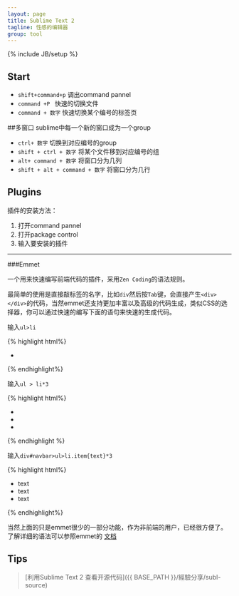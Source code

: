 ```yaml
---
layout: page
title: Sublime Text 2
tagline: 性感的编辑器
group: tool
---
```

{% include JB/setup %}


## Start

+ `shift+command+p` 调出command pannel
+ `command +P ` 快速的切换文件
+ `command + 数字` 快速切换某个编号的标签页

##多窗口
sublime中每一个新的窗口成为一个group

+ `ctrl+ 数字` 切换到对应编号的group
+ `shift + ctrl + 数字` 将某个文件移到对应编号的组
+ `alt+ command + 数字` 将窗口分为几列 
+ `shift + alt + command + 数字` 将窗口分为几行



## Plugins

插件的安装方法：

1. 打开command pannel
2. 打开package control
3. 输入要安装的插件


------------

###Emmet

一个用来快速编写前端代码的插件，采用`Zen Coding`的语法规则。

最简单的使用是直接敲标签的名字，比如`div`然后按`Tab`键，会直接产生`<div></div>`的代码，当然emmet还支持更加丰富以及高级的代码生成，类似CSS的选择器，你可以通过快速的编写下面的语句来快速的生成代码。

输入`ul>li`

{% highlight html%}
<ul>
  <li></li>
</ul>
{% endhighlight%}

输入`ul > li*3`

{% highlight html%}
<ul>
  <li></li>
  <li></li>
  <li></li>
</ul>
{% endhighlight %}

输入`div#navbar>ul>li.item{text}*3`

{% highlight html%}
<div id="navbar">
  <ul>
    <li class="item">text</li>
    <li class="item">text</li>
    <li class="item">text</li>
  </ul>
</div>
{% endhighlight%}

当然上面的只是emmet很少的一部分功能，作为非前端的用户，已经很方便了。了解详细的语法可以参照emmet的 <a href="http://docs.emmet.io/" target=_blank>文档</a>

## Tips

> [利用Sublime Text 2 查看开源代码]({{ BASE_PATH }}/經驗分享/subl-source) 



